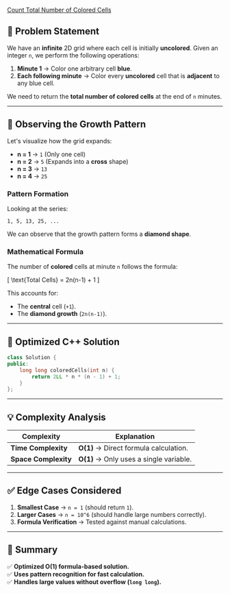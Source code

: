 [Count Total Number of Colored Cells](https://leetcode.com/problems/count-total-number-of-colored-cells/description/)

## **📌 Problem Statement**
We have an **infinite** 2D grid where each cell is initially **uncolored**. Given an integer `n`, we perform the following operations:

1. **Minute 1** → Color one arbitrary cell **blue**.
2. **Each following minute** → Color every **uncolored** cell that is **adjacent** to any blue cell.

We need to return the **total number of colored cells** at the end of `n` minutes.

---

## **🔎 Observing the Growth Pattern**
Let's visualize how the grid expands:

- **n = 1** → `1` (Only one cell)
- **n = 2** → `5` (Expands into a **cross** shape)
- **n = 3** → `13`
- **n = 4** → `25`

### **Pattern Formation**
Looking at the series:

```
1, 5, 13, 25, ...
```
We can observe that the growth pattern forms a **diamond shape**.

### **Mathematical Formula**
The number of **colored** cells at minute `n` follows the formula:

\[
\text{Total Cells} = 2n(n-1) + 1
\]

This accounts for:
- The **central** cell (`+1`).
- The **diamond growth** (`2n(n-1)`).

---

## **🚀 Optimized C++ Solution**
```cpp
class Solution {
public:
    long long coloredCells(int n) {
        return 2LL * n * (n - 1) + 1;
    }
};
```

---

## **💡 Complexity Analysis**
| Complexity  | Explanation |  
|------------|------------|  
| **Time Complexity** | **O(1)** → Direct formula calculation. |  
| **Space Complexity** | **O(1)** → Only uses a single variable. |

---

## **✅ Edge Cases Considered**
1. **Smallest Case** → `n = 1` (should return `1`).
2. **Larger Cases** → `n = 10^6` (should handle large numbers correctly).
3. **Formula Verification** → Tested against manual calculations.

---

## **🔹 Summary**
✅ **Optimized O(1) formula-based solution.**  
✅ **Uses pattern recognition for fast calculation.**  
✅ **Handles large values without overflow (`long long`).**